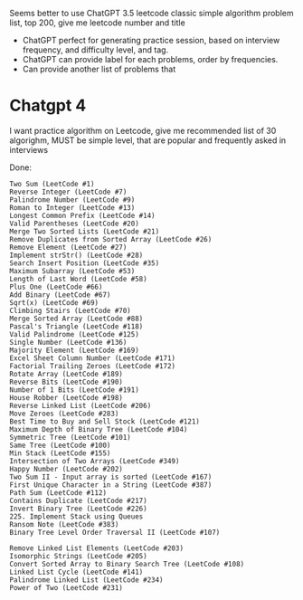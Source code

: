 

Seems better to use ChatGPT 3.5
leetcode classic simple algorithm problem list, top 200, give me leetcode number and title


*  ChatGPT perfect for generating practice session, based on interview frequency, and difficulty level, and tag.
*  ChatGPT can provide label for each problems, order by frequencies. 
*  Can provide another list of problems that 

# Chatgpt 4 

I want practice algorithm on Leetcode, give me recommended list of 30 algorighm, MUST be simple level,  that are popular and frequently asked in interviews


Done:
```
Two Sum (LeetCode #1)
Reverse Integer (LeetCode #7)
Palindrome Number (LeetCode #9)
Roman to Integer (LeetCode #13)
Longest Common Prefix (LeetCode #14)
Valid Parentheses (LeetCode #20)
Merge Two Sorted Lists (LeetCode #21)
Remove Duplicates from Sorted Array (LeetCode #26)
Remove Element (LeetCode #27)
Implement strStr() (LeetCode #28)
Search Insert Position (LeetCode #35)
Maximum Subarray (LeetCode #53)
Length of Last Word (LeetCode #58)
Plus One (LeetCode #66)
Add Binary (LeetCode #67)
Sqrt(x) (LeetCode #69)
Climbing Stairs (LeetCode #70)
Merge Sorted Array (LeetCode #88)
Pascal's Triangle (LeetCode #118)
Valid Palindrome (LeetCode #125)
Single Number (LeetCode #136)
Majority Element (LeetCode #169)
Excel Sheet Column Number (LeetCode #171)
Factorial Trailing Zeroes (LeetCode #172)
Rotate Array (LeetCode #189)
Reverse Bits (LeetCode #190)
Number of 1 Bits (LeetCode #191)
House Robber (LeetCode #198)
Reverse Linked List (LeetCode #206)
Move Zeroes (LeetCode #283)
Best Time to Buy and Sell Stock (LeetCode #121)
Maximum Depth of Binary Tree (LeetCode #104)
Symmetric Tree (LeetCode #101)
Same Tree (LeetCode #100)
Min Stack (LeetCode #155)
Intersection of Two Arrays (LeetCode #349)
Happy Number (LeetCode #202)
Two Sum II - Input array is sorted (LeetCode #167)
First Unique Character in a String (LeetCode #387)
Path Sum (LeetCode #112)
Contains Duplicate (LeetCode #217)
Invert Binary Tree (LeetCode #226)
225. Implement Stack using Queues
Ransom Note (LeetCode #383)
Binary Tree Level Order Traversal II (LeetCode #107)
```

```
Remove Linked List Elements (LeetCode #203)
Isomorphic Strings (LeetCode #205)
Convert Sorted Array to Binary Search Tree (LeetCode #108)
Linked List Cycle (LeetCode #141)
Palindrome Linked List (LeetCode #234)
Power of Two (LeetCode #231)
```
